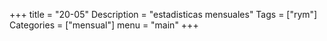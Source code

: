 +++
title = "20-05" 
Description = "estadisticas mensuales"
Tags = ["rym"]
Categories = ["mensual"]
menu = "main"
+++
<!--more-->
